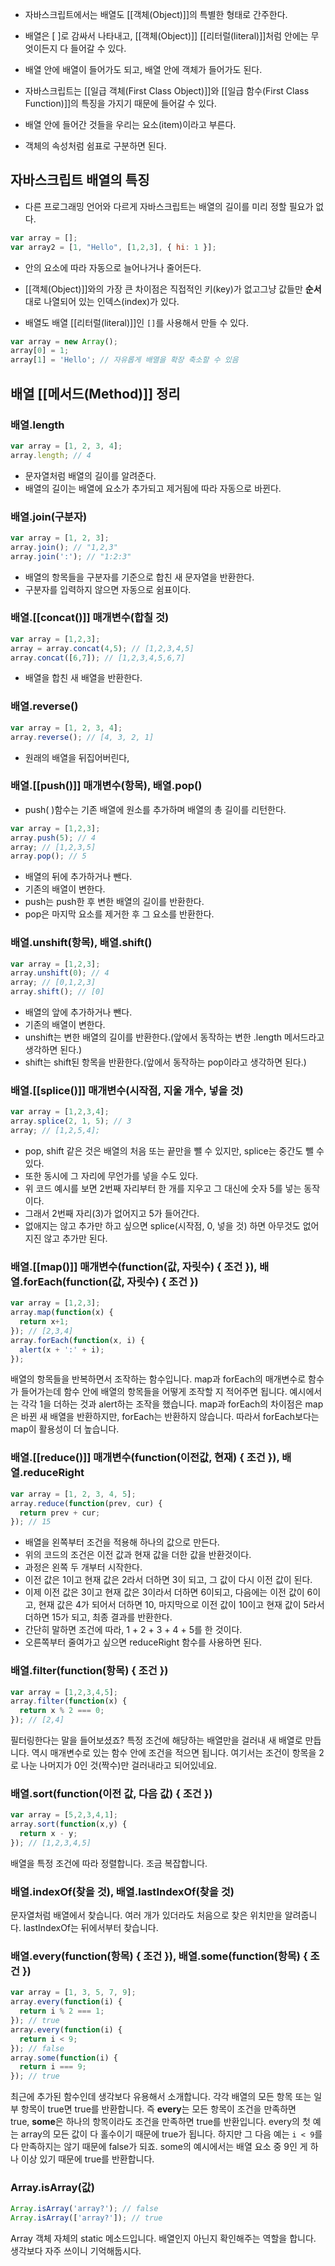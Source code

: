 - 자바스크립트에서는 배열도 [[객체(Object)]]의 특별한 형태로 간주한다.
- 배열은 [ ]로 감싸서 나타내고, [[객체(Object)]] [[리터럴(literal)]]처럼 안에는 무엇이든지 다 들어갈 수 있다.
- 배열 안에 배열이 들어가도 되고, 배열 안에 객체가 들어가도 된다. 

- 자바스크립트는 [[일급 객체(First Class Object)]]와 [[일급 함수(First Class Function)]]의 특징을 가지기 때문에 들어갈 수 있다.
- 배열 안에 들어간 것들을 우리는 요소(item)이라고 부른다. 
- 객체의 속성처럼 쉼표로 구분하면 된다.

## 자바스크립트 배열의 특징

- 다른 프로그래밍 언어와 다르게 자바스크립트는 배열의 길이를 미리 정할 필요가 없다. 

```jsx
var array = [];
var array2 = [1, "Hello", [1,2,3], { hi: 1 }];
```

- 안의 요소에 따라 자동으로 늘어나거나 줄어든다.
- [[객체(Object)]]와의 가장 큰 차이점은 직접적인 키(key)가 없고그냥 값들만 **순서**대로 나열되어 있는 인덱스(index)가 있다.


- 배열도 배열 [[리터럴(literal)]]인 `[]`를 사용해서 만들 수 있다.

```jsx
var array = new Array();
array[0] = 1;
array[1] = 'Hello'; // 자유롭게 배열을 확장 축소할 수 있음
```


## 배열 [[메서드(Method)]] 정리

### 배열.length

```jsx
var array = [1, 2, 3, 4];
array.length; // 4
```

- 문자열처럼 배열의 길이를 알려준다.
- 배열의 길이는 배열에 요소가 추가되고 제거됨에 따라 자동으로 바뀐다.

### 배열.join(구분자)

```jsx
var array = [1, 2, 3];
array.join(); // "1,2,3"
array.join(':'); // "1:2:3"
```

- 배열의 항목들을 구분자를 기준으로 합친 새 문자열을 반환한다. 
- 구분자를 입력하지 않으면 자동으로 쉼표이다.

### 배열.[[concat()]] 매개변수(합칠 것)

```jsx
var array = [1,2,3];
array = array.concat(4,5); // [1,2,3,4,5]
array.concat([6,7]); // [1,2,3,4,5,6,7]
```

- 배열을 합친 새 배열을 반환한다.

### 배열.reverse()

```jsx
var array = [1, 2, 3, 4];
array.reverse(); // [4, 3, 2, 1]
```

- 원래의 배열을 뒤집어버린다,

### 배열.[[push()]] 매개변수(항목), 배열.pop()

- push( )함수는 기존 배열에 원소를 추가하며 배열의 총 길이를 리턴한다.

```jsx
var array = [1,2,3];
array.push(5); // 4
array; // [1,2,3,5]
array.pop(); // 5
```

- 배열의 뒤에 추가하거나 뺀다.
- 기존의 배열이 변한다. 
- push는 push한 후 변한 배열의 길이를 반환한다.
- pop은 마지막 요소를 제거한 후 그 요소를 반환한다.

### 배열.unshift(항목), 배열.shift()

```jsx
var array = [1,2,3];
array.unshift(0); // 4
array; // [0,1,2,3]
array.shift(); // [0]
```

- 배열의 앞에 추가하거나 뺀다.
- 기존의 배열이 변한다. 
- unshift는 변한 배열의 길이를 반환한다.(앞에서 동작하는 변한 .length 메서드라고 생각하면 된다.)
- shift는 shift된 항목을 반환한다.(앞에서 동작하는 pop이라고 생각하면 된다.)

### 배열.[[splice()]] 매개변수(시작점, 지울 개수, 넣을 것)

```jsx
var array = [1,2,3,4];
array.splice(2, 1, 5); // 3
array; // [1,2,5,4];
```

- pop, shift 같은 것은 배열의 처음 또는 끝만을 뺄 수 있지만, splice는 중간도 뺄 수 있다. 
- 또한 동시에 그 자리에 무언가를 넣을 수도 있다.
- 위 코드 예시를 보면 2번째 자리부터 한 개를 지우고 그 대신에 숫자 5를 넣는 동작이다. 
- 그래서 2번째 자리(3)가 없어지고 5가 들어간다.
- 없애지는 않고 추가만 하고 싶으면 splice(시작점, 0, 넣을 것) 하면 아무것도 없어지진 않고 추가만 된다.

### 배열.[[map()]] 매개변수(function(값, 자릿수) { 조건 }), 배열.forEach(function(값, 자릿수) { 조건 })

```jsx
var array = [1,2,3];
array.map(function(x) {
  return x+1;
}); // [2,3,4]
array.forEach(function(x, i) {
  alert(x + ':' + i);
});
```

배열의 항목들을 반복하면서 조작하는 함수입니다. map과 forEach의 매개변수로 함수가 들어가는데 함수 안에 배열의 항목들을 어떻게 조작할 지 적어주면 됩니다. 예시에서는 각각 1을 더하는 것과 alert하는 조작을 했습니다. map과 forEach의 차이점은 map은 바뀐 새 배열을 반환하지만, forEach는 반환하지 않습니다. 따라서 forEach보다는 map이 활용성이 더 높습니다.

### 배열.[[reduce()]] 매개변수(function(이전값, 현재) { 조건 }), 배열.reduceRight

```jsx
var array = [1, 2, 3, 4, 5];
array.reduce(function(prev, cur) {
  return prev + cur;
}); // 15
```

- 배열을 왼쪽부터 조건을 적용해 하나의 값으로 만든다.
- 위의 코드의 조건은 이전 값과 현재 값을 더한 값을 반환것이다.
- 과정은 왼쪽 두 개부터 시작한다.
- 이전 값은 1이고 현재 값은 2라서 더하면 3이 되고, 그 값이 다시 이전 값이 된다. 
- 이제 이전 값은 3이고 현재 값은 3이라서 더하면 6이되고, 다음에는 이전 값이 6이고, 현재 값은 4가 되어서 더하면 10, 마지막으로 이전 값이 10이고 현재 값이 5라서 더하면 15가 되고, 최종 결과를 반환한다.
- 간단히 말하면 조건에 따라, 1 + 2 + 3 + 4 + 5를 한 것이다. 
- 오른쪽부터 줄여가고 싶으면 reduceRight 함수를 사용하면 된다.

### **배열.filter(function(항목) { 조건 })**

```jsx
var array = [1,2,3,4,5];
array.filter(function(x) {
  return x % 2 === 0;
}); // [2,4]
```

필터링한다는 말을 들어보셨죠? 특정 조건에 해당하는 배열만을 걸러내 새 배열로 만듭니다. 역시 매개변수로 있는 함수 안에 조건을 적으면 됩니다. 여기서는 조건이 항목을 2로 나눈 나머지가 0인 것(짝수)만 걸러내라고 되어있네요.

### 배열.sort(function(이전 값, 다음 값) { 조건 })

```jsx
var array = [5,2,3,4,1];
array.sort(function(x,y) {
  return x - y;
}); // [1,2,3,4,5]
```

배열을 특정 조건에 따라 정렬합니다. 조금 복잡합니다.

### 배열.indexOf(찾을 것), 배열.lastIndexOf(찾을 것)

문자열처럼 배열에서 찾습니다. 여러 개가 있더라도 처음으로 찾은 위치만을 알려줍니다. lastIndexOf는 뒤에서부터 찾습니다.

### 배열.every(function(항목) { 조건 }), 배열.some(function(항목) { 조건 })

```jsx
var array = [1, 3, 5, 7, 9];
array.every(function(i) {
  return i % 2 === 1;
}); // true
array.every(function(i) {
  return i < 9;
}); // false
array.some(function(i) {
  return i === 9;
}); // true
```

최근에 추가된 함수인데 생각보다 유용해서 소개합니다. 각각 배열의 모든 항목 또는 일부 항목이 true면 true를 반환합니다. 즉 **every**는 모든 항목이 조건을 만족하면 true, **some**은 하나의 항목이라도 조건을 만족하면 true를 반환입니다. every의 첫 예는 array의 모든 값이 다 홀수이기 때문에 true가 됩니다. 하지만 그 다음 예는 `i < 9`를 다 만족하지는 않기 때문에 false가 되죠. some의 예시에서는 배열 요소 중 9인 게 하나 이상 있기 때문에 true를 반환합니다.

### Array.isArray(값)

```jsx
Array.isArray('array?'); // false
Array.isArray(['array?']); // true
```

Array 객체 자체의 static 메소드입니다. 배열인지 아닌지 확인해주는 역할을 합니다. 생각보다 자주 쓰이니 기억해둡시다.